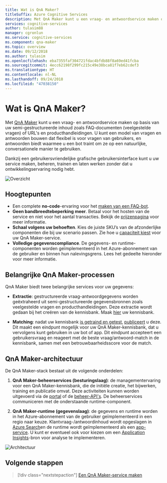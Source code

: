 ```yaml
---
title: Wat is QnA Maker?
titleSuffix: Azure Cognitive Services
description: Met QnA Maker kunt u een vraag- en antwoordservice maken op basis van uw semi-gestructureerde inhoud zoals FAQ-documenten of URL's en producthandleidingen.
services: cognitive-services
author: tulasim88
manager: cgronlun
ms.service: cognitive-services
ms.component: qna-maker
ms.topic: overview
ms.date: 09/12/2018
ms.author: tulasim
ms.openlocfilehash: eba7355faf304721fdac4bfdb88f8a69ed41fcba
ms.sourcegitcommit: 4ecc62198f299fc215c49e38bca81f7eb62cdef3
ms.translationtype: HT
ms.contentlocale: nl-NL
ms.lasthandoff: 09/24/2018
ms.locfileid: "47038150"
---
```

# <a name="what-is-qna-maker"></a>Wat is QnA Maker?

Met [QnA Maker](https://qnamaker.ai) kunt u een vraag- en antwoordservice maken op basis van uw semi-gestructureerde inhoud zoals FAQ-documenten (veelgestelde vragen) of URL's en producthandleidingen. U kunt een model van vragen en antwoorden bouwen dat flexibel is voor vragen van gebruikers, en antwoorden biedt waarmee u een bot traint om ze op een natuurlijke, conversationele manier te gebruiken.

Dankzij een gebruikersvriendelijke grafische gebruikersinterface kunt u uw service maken, beheren, trainen en laten werken zonder dat u ontwikkelingservaring nodig hebt.

![Overzicht](../media/qnamaker-overview-learnabout/overview.png)

## <a name="highlights"></a>Hoogtepunten

- Een complete **no-code**-ervaring voor het [maken van een FAQ-bot](https://aka.ms/qnamaker-docs-create-faqbot).
- **Geen bandbreedtebeperking meer**. Betaal voor het hosten van de service en niet voor het aantal transacties. Bekijk de [prijzenpagina](https://aka.ms/qnamaker-docs-pricing) voor meer informatie.
- **Schaal volgens uw behoeften**. Kies de juiste SKU’s van de afzonderlijke componenten die bij uw scenario passen. Zie hoe u [capaciteit kiest](https://aka.ms/qnamaker-docs-capacity) voor uw QnA Maker-service.
- **Volledige gegevenscompliance**. De gegevens- en runtime-componenten worden geïmplementeerd in het Azure-abonnement van de gebruiker en binnen hun nalevingsgrens. Lees het gedeelte hieronder voor meer informatie.

## <a name="key-qna-maker-processes"></a>Belangrijke QnA Maker-processen

QnA Maker biedt twee belangrijke services voor uw gegevens:

* **Extractie**: gestructureerde vraag-antwoordgegevens worden geëxtraheerd uit semi-gestructureerde gegevensbronnen zoals veelgestelde vragen en producthandleidingen. Deze extractie wordt gedaan bij het creëren van de kennisbank. Maak [hier](https://aka.ms/qnamaker-docs-createkb) uw kennisbank.

* **Matching**: nadat uw kennisbank [is getraind en getest](https://aka.ms/qnamaker-docs-trainkb), [publiceert](https://aka.ms/qnamaker-docs-publishkb) u deze. Dit maakt een eindpunt mogelijk voor uw QnA Maker-kennisbank, dat u vervolgens kunt gebruiken in uw bot of app. Dit eindpunt accepteert een gebruikersvraag en reageert met de beste vraag/antwoord-match in de kennisbank, samen met een betrouwbaarheidsscore voor de match.

## <a name="qna-maker-architecture"></a>QnA Maker-architectuur

De QnA Maker-stack bestaat uit de volgende onderdelen:

1. **QnA Maker-beheerservices (besturingslaag)**: de managementervaring voor een QnA Maker-kennisbank, die de initiële creatie, het bijwerken, training en publicatie omvat. Deze activiteiten kunnen worden uitgevoerd via de [portal](https://qnamaker.ai) of de [beheer-API's](https://aka.ms/qnamaker-v4-apis). De beheerservices communiceren met de onderstaande runtime-component.

2. **QnA Maker-runtime (gegevenslaag)**: de gegevens en runtime worden in het Azure-abonnement van de gebruiker geïmplementeerd in een regio naar keuze. Klantvraag-/antwoordinhoud wordt opgeslagen in [Azure Search](https://azure.microsoft.com/services/search/)en de runtime wordt geïmplementeerd als een [app-service](https://azure.microsoft.com/services/app-service/). U kunt er eventueel ook voor kiezen om een ​​[Application Insights](https://azure.microsoft.com/services/application-insights/)-bron voor analyse te implementeren.

![Architectuur](../media/qnamaker-overview-learnabout/architecture.png)

## <a name="next-steps"></a>Volgende stappen

> [!div class="nextstepaction"]
> [Een QnA Maker-service maken](../how-to/set-up-qnamaker-service-azure.md)
